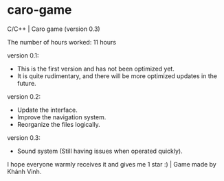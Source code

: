 # caro-game
C/C++ | Caro game (version 0.3)

The number of hours worked: 11 hours

version 0.1:
- This is the first version and has not been optimized yet.
- It is quite rudimentary, and there will be more optimized updates in the future.

version 0.2:
- Update the interface.
- Improve the navigation system.
- Reorganize the files logically.

version 0.3:
- Sound system (Still having issues when operated quickly).

I hope everyone warmly receives it and gives me 1 star :) | Game made by Khánh Vinh.



